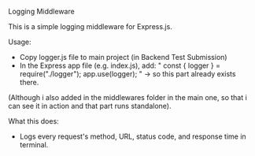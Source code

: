 Logging Middleware

This is a simple logging middleware for Express.js.

Usage:

- Copy logger.js file to main project (in Backend Test Submission)
- In the Express app file (e.g. index.js), add:
  "
  const { logger } = require("./logger");
  app.use(logger);
  " -> so this part already exists there.

(Although i also added in the middlewares folder in the main one, so that i can see it in action and that part runs standalone).

What this does:

- Logs every request's method, URL, status code, and response time in terminal.
